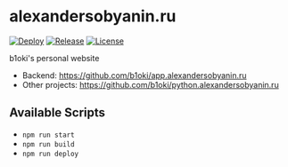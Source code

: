 # alexandersobyanin.ru

[![Deploy](https://img.shields.io/github/workflow/status/alexandersobyanin/alexandersobyanin.ru/Node%20CI?style=for-the-badge)](https://github.com/alexandersobyanin/alexandersobyanin.ru/actions?query=workflow%3A%22Node+CI%22)
[![Release](https://img.shields.io/github/release/b1oki/b1oki.github.io?maxAge=2592000&style=for-the-badge)](https://github.com/b1oki/b1oki.github.io)
[![License](https://img.shields.io/github/license/b1oki/b1oki.github.io?style=for-the-badge)](https://github.com/b1oki/b1oki.github.io)

b1oki's personal website

- Backend: https://github.com/b1oki/app.alexandersobyanin.ru
- Other projects: https://github.com/b1oki/python.alexandersobyanin.ru

## Available Scripts

- `npm run start`
- `npm run build`
- `npm run deploy`
